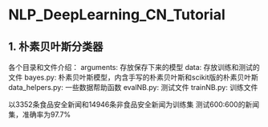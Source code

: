 # NLP_DeepLearning_CN_Tutorial

## 1. 朴素贝叶斯分类器
各个目录和文件介绍：
    arguments: 存放保存下来的模型
    data: 存放训练和测试的文件
    bayes.py: 朴素贝叶斯模型，内含手写的朴素贝叶斯和scikit版的朴素贝叶斯
    data_helpers.py: 一些数据帮助函数
    evalNB.py: 测试文件
    trainNB.py: 训练文件

以3352条食品安全新闻和14946条非食品安全新闻为训练集
测试600:600的新闻集，准确率为97.7%

    